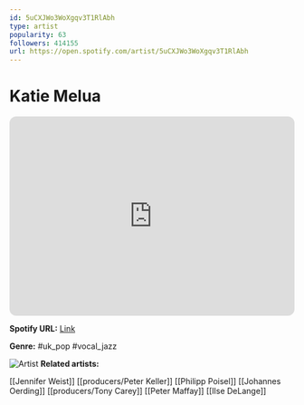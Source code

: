 ```yaml
---
id: 5uCXJWo3WoXgqv3T1RlAbh
type: artist
popularity: 63
followers: 414155
url: https://open.spotify.com/artist/5uCXJWo3WoXgqv3T1RlAbh
---
```

# Katie Melua

<iframe style="border-radius:12px" src="https://open.spotify.com/embed/artist/5uCXJWo3WoXgqv3T1RlAbh" width="100%" height="352" frameBorder="0" allowfullscreen="" allow="autoplay; clipboard-write; encrypted-media; fullscreen; picture-in-picture" loading="lazy"></iframe>

**Spotify URL:** [Link](https://open.spotify.com/artist/5uCXJWo3WoXgqv3T1RlAbh)

**Genre:**  #uk_pop #vocal_jazz

![Artist](https://i.scdn.co/image/ab6761610000e5eb68ab85399e76af5b3c6407a2)
**Related artists:**

[[Jennifer Weist]]
[[producers/Peter Keller]]
[[Philipp Poisel]]
[[Johannes Oerding]]
[[producers/Tony Carey]]
[[Peter Maffay]]
[[Ilse DeLange]]
